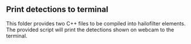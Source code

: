 ## Print detections to terminal

This folder provides two C++ files to be compiled into hailofilter elements. The provided script will print the detections shown on webcam to the terminal.